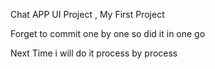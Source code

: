 Chat APP UI Project , My First Project

Forget to commit one by one so did it in one go

Next Time i will do it process by process